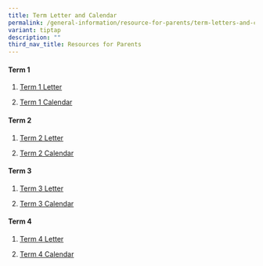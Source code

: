 ```yaml
---
title: Term Letter and Calendar
permalink: /general-information/resource-for-parents/term-letters-and-calendar/
variant: tiptap
description: ""
third_nav_title: Resources for Parents
---
```

<h4><strong>Term 1</strong></h4>
<ol data-tight="true" class="tight">
<li>
<p><a href="/files/Resource%20for%20Parents/Term%20letters%20and%20Calendar/FHPS_T1_2024_Letter__final_.pdf" rel="noopener noreferrer nofollow" target="_blank">Term 1 Letter</a>
</p>
</li>
<li>
<p><a href="/files/Resource%20for%20Parents/Term%20letters%20and%20Calendar/FHPS_T1_2024_Calendar.pdf" rel="noopener noreferrer nofollow" target="_blank">Term 1 Calendar</a>
</p>
</li>
</ol>
<h4><strong>Term 2</strong></h4>
<ol data-tight="true" class="tight">
<li>
<p><a href="/files/Resource for Parents/Term letters and Calendar/FHPS_T2_2024_Letter__final_.pdf" rel="noopener noreferrer nofollow" target="_blank">Term 2 Letter</a>
</p>
</li>
<li>
<p><a href="/files/Resource for Parents/Term letters and Calendar/FHPS_T2_2024_Calendar.pdf" rel="noopener noreferrer nofollow" target="_blank">Term 2 Calendar</a>
</p>
</li>
</ol>
<h4><strong>Term 3</strong></h4>
<ol data-tight="true" class="tight">
<li>
<p><a href="/files/FHPS_T3_2024_Letter.pdf" rel="noopener noreferrer nofollow" target="_blank">Term 3 Letter</a>
</p>
</li>
<li>
<p><a href="/files/FHPS_T3_2024_Calendar.pdf" rel="noopener noreferrer nofollow" target="_blank">Term 3 Calendar</a>
</p>
</li>
</ol>
<h4><strong>Term 4</strong></h4>
<ol data-tight="true" class="tight">
<li>
<p><a href="/files/FHPS_T4_2024_Letter__final_.pdf" rel="noopener nofollow" target="_blank">Term 4 Letter</a>
</p>
</li>
<li>
<p><a href="/files/FHPS_T4_2024_Calendar__final_.pdf" rel="noopener nofollow" target="_blank">Term 4 Calendar</a>
</p>
</li>
</ol>
<p></p>